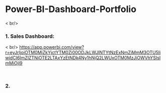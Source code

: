 # Power-BI-Dashboard-Portfolio

< br/>

### 1. Sales Dashboard:
< br/>
https://app.powerbi.com/view?r=eyJrIjoiOTM0MjZkYjctYTM0Zi00ODJkLWJlNTYtNzExNmZiMmM3OTU5IiwidCI6ImZlZTNiOTE2LTAxYzEtNDk4Ny1hNjQ2LWUxOTM0MzJiOWVhYSIsImMiOjl9

<br/>

### 2. 

